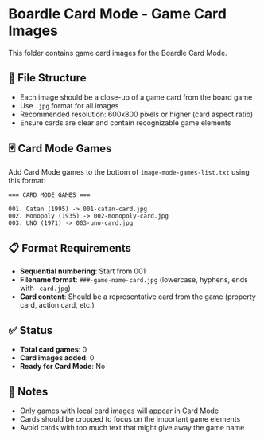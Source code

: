 # Boardle Card Mode - Game Card Images

This folder contains game card images for the Boardle Card Mode.

## 📁 File Structure
- Each image should be a close-up of a game card from the board game
- Use `.jpg` format for all images
- Recommended resolution: 600x800 pixels or higher (card aspect ratio)
- Ensure cards are clear and contain recognizable game elements

## 🃏 Card Mode Games
Add Card Mode games to the bottom of `image-mode-games-list.txt` using this format:

```
=== CARD MODE GAMES ===

001. Catan (1995) -> 001-catan-card.jpg
002. Monopoly (1935) -> 002-monopoly-card.jpg
003. UNO (1971) -> 003-uno-card.jpg
```

## 📋 Format Requirements
- **Sequential numbering**: Start from 001
- **Filename format**: `###-game-name-card.jpg` (lowercase, hyphens, ends with `-card.jpg`)
- **Card content**: Should be a representative card from the game (property card, action card, etc.)

## ✅ Status
- **Total card games**: 0
- **Card images added**: 0
- **Ready for Card Mode**: No

## 📝 Notes
- Only games with local card images will appear in Card Mode
- Cards should be cropped to focus on the important game elements
- Avoid cards with too much text that might give away the game name
